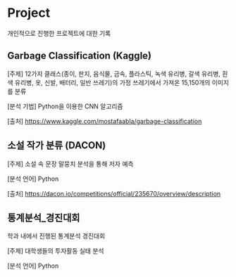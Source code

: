 # Project
개인적으로 진행한 프로젝트에 대한 기록

## Garbage Classification (Kaggle)
[주제] 12가지 클래스(종이, 판지, 음식물, 금속, 플라스틱, 녹색 유리병, 갈색 유리병, 흰색 유리병, 옷, 신발, 배터리, 일반 쓰레기)의 가정 쓰레기에서 가져온 15,150개의 이미지를 분류

[분석 기법] Python을 이용한 CNN 알고리즘

[출처] https://www.kaggle.com/mostafaabla/garbage-classification

## 소설 작가 분류 (DACON)
[주제] 소설 속 문장 말뭉치 분석을 통해 저자 예측

[분석 언어] Python

[출처] https://dacon.io/competitions/official/235670/overview/description

## 통계분석_경진대회
학과 내에서 진행된 통계분석 경진대회

[주제] 대학생들의 투자활동 실태 분석

[분석 언어] Python
